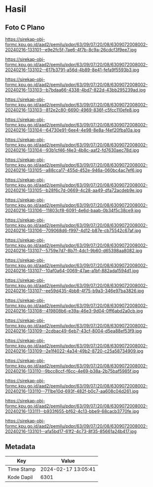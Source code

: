 # Hasil

## Foto C Plano

https://sirekap-obj-formc.kpu.go.id/aad2/pemilu/pdpr/63/09/07/20/08/6309072008002-20240216-133101--e9e2fc5f-7ae6-4f7b-8c9a-26cdcf3f9ee7.jpg

https://sirekap-obj-formc.kpu.go.id/aad2/pemilu/pdpr/63/09/07/20/08/6309072008002-20240216-133102--617b3791-a56d-4b89-8e41-fefa9f5593b3.jpg

https://sirekap-obj-formc.kpu.go.id/aad2/pemilu/pdpr/63/09/07/20/08/6309072008002-20240216-133103--b7bdaa66-4338-4bd7-822d-43bb295239ad.jpg

https://sirekap-obj-formc.kpu.go.id/aad2/pemilu/pdpr/63/09/07/20/08/6309072008002-20240216-133103--812e2c80-6690-4969-836f-c5fcc110efe8.jpg

https://sirekap-obj-formc.kpu.go.id/aad2/pemilu/pdpr/63/09/07/20/08/6309072008002-20240216-133104--64730e91-6ee4-4e98-8e8a-f4ef20fba10a.jpg

https://sirekap-obj-formc.kpu.go.id/aad2/pemilu/pdpr/63/09/07/20/08/6309072008002-20240216-133104--93b1cf46-f4e3-4b8c-aaf2-fd7630aec78d.jpg

https://sirekap-obj-formc.kpu.go.id/aad2/pemilu/pdpr/63/09/07/20/08/6309072008002-20240216-133105--a88cca17-455d-452e-946a-060bc4ac7ef6.jpg

https://sirekap-obj-formc.kpu.go.id/aad2/pemilu/pdpr/63/09/07/20/08/6309072008002-20240216-133105--b28f6c7d-0669-4c28-aa49-dfa72acdeb9e.jpg

https://sirekap-obj-formc.kpu.go.id/aad2/pemilu/pdpr/63/09/07/20/08/6309072008002-20240216-133106--11803cf8-6091-4e6d-baab-0b34f5c38ce9.jpg

https://sirekap-obj-formc.kpu.go.id/aad2/pemilu/pdpr/63/09/07/20/08/6309072008002-20240216-133106--709068d6-f997-4d12-b87e-cb75542c67af.jpg

https://sirekap-obj-formc.kpu.go.id/aad2/pemilu/pdpr/63/09/07/20/08/6309072008002-20240216-133107--5759e7d7-8b7f-4dc1-9b60-d65398aa8082.jpg

https://sirekap-obj-formc.kpu.go.id/aad2/pemilu/pdpr/63/09/07/20/08/6309072008002-20240216-133107--10af0a64-0069-47ae-a1bf-882ada1594d1.jpg

https://sirekap-obj-formc.kpu.go.id/aad2/pemilu/pdpr/63/09/07/20/08/6309072008002-20240216-133107--ee59d435-4bb8-4f75-b9a3-346e97ba3826.jpg

https://sirekap-obj-formc.kpu.go.id/aad2/pemilu/pdpr/63/09/07/20/08/6309072008002-20240216-133108--419808b6-e39a-46e3-9d04-0ff6abd2a0cb.jpg

https://sirekap-obj-formc.kpu.go.id/aad2/pemilu/pdpr/63/09/07/20/08/6309072008002-20240216-133109--2cdbac49-6eb7-43cf-8004-d5ea88ef53f9.jpg

https://sirekap-obj-formc.kpu.go.id/aad2/pemilu/pdpr/63/09/07/20/08/6309072008002-20240216-133109--2e1f4022-4a34-49b2-8720-c25a58734909.jpg

https://sirekap-obj-formc.kpu.go.id/aad2/pemilu/pdpr/63/09/07/20/08/6309072008002-20240216-133110--9bcc8ccf-f6cc-4e69-b38a-2b75baf5985f.jpg

https://sirekap-obj-formc.kpu.go.id/aad2/pemilu/pdpr/63/09/07/20/08/6309072008002-20240216-133110--711be10d-693f-482f-b0c7-aa608c04d261.jpg

https://sirekap-obj-formc.kpu.go.id/aad2/pemilu/pdpr/63/09/07/20/08/6309072008002-20240216-133111--b933f655-bf62-4c13-bbe9-68cacb3770fe.jpg

https://sirekap-obj-formc.kpu.go.id/aad2/pemilu/pdpr/63/09/07/20/08/6309072008002-20240216-133101--afa5bd17-61f2-4c73-8f35-85661a24b417.jpg


## Metadata

| Key        | Value               |
| ---------- | ------------------- |
| Time Stamp | 2024-02-17 13:05:41 |
| Kode Dapil | 6301                |



